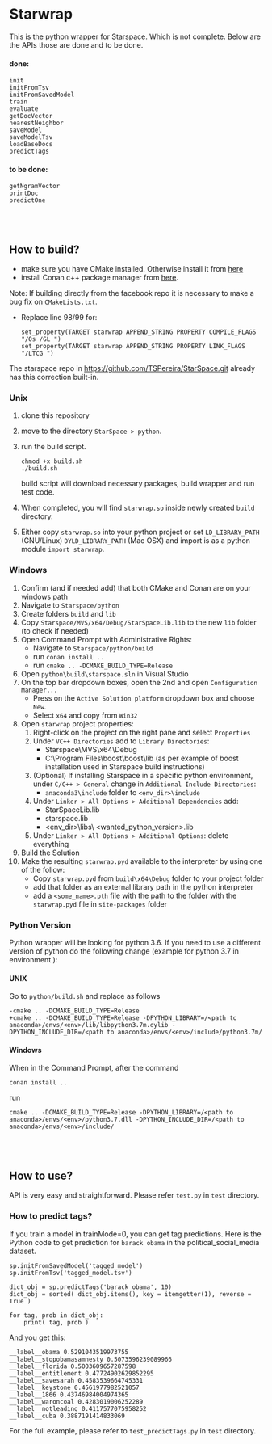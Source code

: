 # Starwrap

This is the python wrapper for Starspace. Which is not complete. Below are the APIs those are done and to be done.
#### done:
```
init
initFromTsv
initFromSavedModel
train
evaluate
getDocVector
nearestNeighbor
saveModel
saveModelTsv
loadBaseDocs
predictTags
```
#### to be done:
```
getNgramVector
printDoc
predictOne
```

<br/><br/>
## How to build?
- make sure you have CMake installed. Otherwise install it from [here](https://cmake.org/install/)
- install Conan c++ package manager from [here](https://conan.io/downloads.html).

Note: If building directly from the facebook repo it is necessary to make a bug fix on `CMakeLists.txt`.
*   Replace line 98/99 for:  

    ```
    set_property(TARGET starwrap APPEND_STRING PROPERTY COMPILE_FLAGS "/Os /GL ")
    set_property(TARGET starwrap APPEND_STRING PROPERTY LINK_FLAGS "/LTCG ")
    ```
    
The starspace repo in https://github.com/TSPereira/StarSpace.git already has this correction built-in.

### Unix
1.  clone this repository
2.  move to the directory `StarSpace > python`.
3.  run the build script. 

    ```
    chmod +x build.sh
    ./build.sh
    ```

    build script will download necessary packages, build wrapper and run test code.  
4.  When completed, you will find `starwrap.so` inside newly created `build` directory.   
5.  Either copy `starwrap.so` into your python project or set `LD_LIBRARY_PATH` (GNU/Linux) `DYLD_LIBRARY_PATH` (Mac OSX) and import is as a python module `import starwrap`.

### Windows
1.  Confirm (and if needed add) that both CMake and Conan are on your windows path
2.  Navigate to `Starspace/python`
3.  Create folders `build` and `lib`
4.  Copy `Starspace/MVS/x64/Debug/StarSpaceLib.lib` to the new `lib` folder (to check if needed)
5.  Open Command Prompt with Administrative Rights:
    - Navigate to `Starspace/python/build`
    - run `conan install ..`
    - run `cmake .. -DCMAKE_BUILD_TYPE=Release`
6.  Open `python\build\starspace.sln` in Visual Studio
7.  On the top bar dropdown boxes, open the 2nd and open `Configuration Manager...`
    - Press on the `Active Solution platform` dropdown box and choose `New`.
    - Select `x64` and copy from `Win32`
8.  Open `starwrap` project properties:
    1.  Right-click on the project on the right pane and select `Properties`
    2.  Under `VC++ Directories` add to `Library Directories`: 
        - Starspace\MVS\x64\Debug
        - C:\Program Files\boost\boost\lib (as per example of boost installation used in Starspace build instructions)
    3.  (Optional) If installing Starspace in a specific python environment, under `C/C++ > General` change in `Additional Include Directories`:
        - `anaconda3\include` folder to `<env_dir>\include`
    4.  Under `Linker > All Options > Additional Dependencies` add:
        - StarSpaceLib.lib
        - starspace.lib
        - <env_dir>\libs\ <wanted_python_version>.lib
    5.  Under `Linker > All Options > Additional Options`: delete everything
9.  Build the Solution
10. Make the resulting `starwrap.pyd` available to the interpreter by using one of the follow:
    - Copy `starwrap.pyd` from `build\x64\Debug` folder to your project folder
    - add that folder as an external library path in the python interpreter
    - add a `<some_name>.pth` file with the path to the folder with the `starwrap.pyd` file in `site-packages` folder


### Python Version
Python wrapper will be looking for python 3.6. If you need to use a different version of python do the following
 change (example for python 3.7 in environment <env>):

#### UNIX
Go to `python/build.sh` and replace as follows
    
    -cmake .. -DCMAKE_BUILD_TYPE=Release
    +cmake .. -DCMAKE_BUILD_TYPE=Release -DPYTHON_LIBRARY=/<path to anaconda>/envs/<env>/lib/libpython3.7m.dylib -DPYTHON_INCLUDE_DIR=/<path to anaconda>/envs/<env>/include/python3.7m/
    
#### Windows
When in the Command Prompt, after the command 

    conan install ..
    
run
    
    cmake .. -DCMAKE_BUILD_TYPE=Release -DPYTHON_LIBRARY=/<path to anaconda>/envs/<env>/python3.7.dll -DPYTHON_INCLUDE_DIR=/<path to anaconda>/envs/<env>/include/

<br/><br/>
## How to use?
API is very easy and straightforward. Please refer `test.py` in `test` directory.

### How to predict tags?
If you train a model in trainMode=0, you can get tag predictions. Here is the Python code to get prediction for `barack obama` in the political_social_media dataset.

```
sp.initFromSavedModel('tagged_model')
sp.initFromTsv('tagged_model.tsv')

dict_obj = sp.predictTags('barack obama', 10)
dict_obj = sorted( dict_obj.items(), key = itemgetter(1), reverse = True )

for tag, prob in dict_obj:
    print( tag, prob )
```

And you get this:
```
__label__obama 0.5291043519973755
__label__stopobamasamnesty 0.5073596239089966
__label__florida 0.5003609657287598
__label__entitlement 0.47724902629852295
__label__savesarah 0.4583539664745331
__label__keystone 0.4561977982521057
__label__1866 0.43746984004974365
__label__waroncoal 0.4283019006252289
__label__notleading 0.4117577075958252
__label__cuba 0.3887191414833069
```
For the full example, please refer to `test_predictTags.py` in `test` directory.
